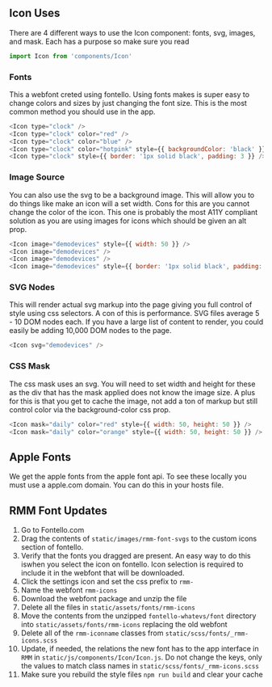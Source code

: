 ## Icon Uses

There are 4 different ways to use the Icon component: fonts, svg, images, and mask. Each has a purpose so make sure you read

```javascript
import Icon from 'components/Icon'
```

### Fonts

This a webfont creted using fontello. Using fonts makes is super easy to change colors and sizes by just changing the font size. This is the most common method you should use in the app.

```javascript
<Icon type="clock" />
<Icon type="clock" color="red" />
<Icon type="clock" color="blue" />
<Icon type="clock" color="hotpink" style={{ backgroundColor: 'black' }} />
<Icon type="clock" style={{ border: '1px solid black', padding: 3 }} />
```

### Image Source

You can also use the svg to be a background image. This will allow you to do things like make an icon will a set width. Cons for this are you cannot change the color of the icon. This one is probably the most A11Y compliant solution as you are using images for icons which should be given an alt prop.

```javascript
<Icon image="demodevices" style={{ width: 50 }} />
<Icon image="demodevices" />
<Icon image="demodevices" />
<Icon image="demodevices" style={{ border: '1px solid black', padding: 3 }} />
```

### SVG Nodes

This will render actual svg markup into the page giving you full control of style using css selectors. A con of this is performance. SVG files average 5 - 10 DOM nodes each. If you have a large list of content to render, you could easily be adding 10,000 DOM nodes to the page.

```javascript
<Icon svg="demodevices" />
```

### CSS Mask

The css mask uses an svg. You will need to set width and height for these as the div that has the mask applied does not know the image size. A plus for this is that you get to cache the image, not add a ton of markup but still control color via the background-color css prop.

```javascript
<Icon mask="daily" color="red" style={{ width: 50, height: 50 }} />
<Icon mask="daily" color="orange" style={{ width: 50, height: 50 }} />
```

## Apple Fonts

We get the apple fonts from the apple font api. To see these locally you must use a apple.com domain. You can do this in your hosts file.

## RMM Font Updates

1. Go to Fontello.com
2. Drag the contents of `static/images/rmm-font-svgs` to the custom icons section of fontello.
3. Verify that the fonts you dragged are present. An easy way to do this iswhen you select the icon on fontello. Icon selection is required to include it in the webfont that will be downloaded.
4. Click the settings icon and set the css prefix to `rmm-`
5. Name the webfont `rmm-icons`
6. Download the webfont package and unzip the file
7. Delete all the files in `static/assets/fonts/rmm-icons`
8. Move the contents from the unzipped `fontello-whatevs/font` directory into `static/assets/fonts/rmm-icons` replacing the old webfont
9. Delete all of the `rmm-iconname` classes from `static/scss/fonts/_rmm-icons.scss`
10. Update, if needed, the relations the new font has to the app interface in `RMM` in `static/js/components/Icon/Icon.js`. Do not change the keys, only the values to match class names in `static/scss/fonts/_rmm-icons.scss`
11. Make sure you rebuild the style files `npm run build` and clear your cache
